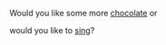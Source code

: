 Would you like some more [chocolate](../search_for_chocolate/search_for_chocolate.md) or 


would you like to [sing](../sing/sing.md)?